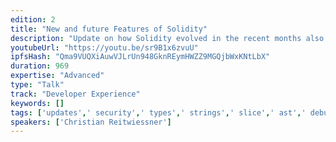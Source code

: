 ```yaml
---
edition: 2
title: "New and future Features of Solidity"
description: "Update on how Solidity evolved in the recent months also showcasing features of Solidity in general and giving a roadmap for the future."
youtubeUrl: "https://youtu.be/sr9B1x6zvuU"
ipfsHash: "Qma9VUQXiAuwVJLrUn948GknREymHWZZ9MGQjbWxKNtLbX"
duration: 969
expertise: "Advanced"
type: "Talk"
track: "Developer Experience"
keywords: []
tags: ['updates',' security',' types',' strings',' slice',' ast',' debug',' safety',' mist',' swarm',' abi',' templates','Developer Experience']
speakers: ['Christian Reitwiessner']
---
```

